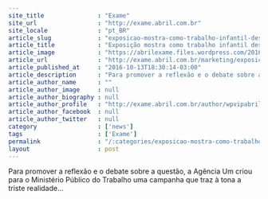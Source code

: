 ```yaml
---
site_title               : "Exame"
site_url                 : "http://exame.abril.com.br"
site_locale              : "pt_BR"
article_slug             : "exposicao-mostra-como-trabalho-infantil-destroi-sonhos"
article_title            : "Exposição mostra como trabalho infantil destrói sonhos"
article_image            : "https://abrilexame.files.wordpress.com/2016/10/size_960_16_9_imagem-que-compoe-campanha-do-ministerio-publico-do-trabalho-contra-o-trabalho-infantil.jpg?quality=70&strip=all&w=960"
article_url              : "http://exame.abril.com.br/marketing/exposicao-mostra-como-trabalho-infantil-destroi-sonhos/"
article_published_at     : "2016-10-13T18:30:14-03:00"
article_description      : "Para promover a reflexão e o debate sobre a questão, a Agência Um criou para o Ministério Público do Trabalho uma campanha que traz à tona a triste realidade..."
article_author_name      : ""
article_author_image     : null
article_author_biography : null
article_author_profile   : "http://exame.abril.com.br/author/wpvipabril/"
article_author_facebook  : null
article_author_twitter   : null
category                 : ['news']
tags                     : ['Exame']
permalink                : "/:categories/exposicao-mostra-como-trabalho-infantil-destroi-sonhos/"
layout                   : post
---
```


Para promover a reflexão e o debate sobre a questão, a Agência Um criou para o Ministério Público do Trabalho uma campanha que traz à tona a triste realidade...
